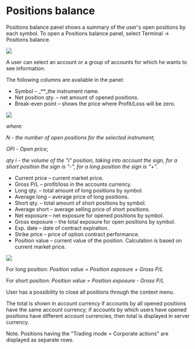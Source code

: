 # Positions balance

Positions balance panel shows a summary of the user's open positions by each symbol. To open a Positions balance panel, select Terminal -> Positions balance.

![](<../../../.gitbook/assets/14 (1).png>)

A user can select an account or a group of accounts for which he wants to see information.

The following columns are available in the panel:

* Symbol –  _\*\*_the instrument name.
* Net position qty. – net amount of opened positions.
* Break-even point – shows the price where Profit/Loss will be zero.

![](https://gblobscdn.gitbook.com/assets%2F-LMCqxhh2XAdWPUjcvxR%2F-MQIR50JOX7EHn3l1Qou%2F-MQIT3l5yiZLLxLxSFua%2F22.png?alt=media\&token=b1aefce9-3ed1-4ff3-a8fc-dfca3d9a9db4)

_where:_

_N - the number of open positions for the selected instrument;_

_OPi - Open price;_

_qty i - the volume of the "i" position, taking into account the sign, for a short position the sign is “-”, for a long position the sign is “+”._

* Current price – current market price.
* Gross P/L – profit/loss in the accounts currency.
* Long qty. – total amount of long positions by symbol.
* Average long – average price of long positions.
* Short qty. – total amount of short positions by symbol.
* Average short – average selling price of short positions.
* Net exposure – net exposure for opened positions by symbol.
* Gross exposure – the total exposure for open positions by symbol.
* Exp. date – date of contract expiration.
* Strike price – price of option contract performance.
* Position value – current value of the position. Calculation is based on current market price.

![](<../../../.gitbook/assets/screenshot\_2 (16) (1) (2).png>)

For long position: _Position value = Position exposure + Gross P/L_

For short position: _Position value = Position exposure - Gross P/L_

User has a possibility to close all positions through the context menu.

The total is shown in account currency if accounts by all opened positions have the same account currency; if accounts by which users have opened positions have different account currencies, then total is displayed in server currency.

Note. Positions having the "Trading mode = Corporate actions" are displayed as separate rows.
